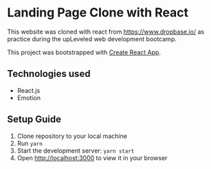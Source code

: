 # Landing Page Clone with React

This website was cloned with react from https://www.dropbase.io/ as practice during the upLeveled web development bootcamp.

This project was bootstrapped with [Create React App](https://github.com/facebook/create-react-app).

## Technologies used

- React.js
- Emotion

## Setup Guide

1. Clone repository to your local machine
2. Run `yarn`
3. Start the development server: `yarn start`
4. Open [http://localhost:3000](http://localhost:3000) to view it in your browser
